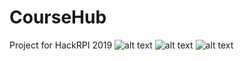 # CourseHub
Project for HackRPI 2019
![alt text](https://github.com/ashwinc12/CourseHub/blob/master/images/CourseHub%20Home%20Page.jpeg)
![alt text](https://github.com/ashwinc12/CourseHub/blob/master/images/course-hub-1.jpg)
![alt text](https://github.com/ashwinc12/CourseHub/blob/master/images/course-hub-2.jpg)


